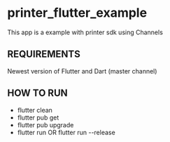 # printer_flutter_example

This app is a example with printer sdk using Channels

## REQUIREMENTS

Newest version of Flutter and Dart (master channel)

## HOW TO RUN
- flutter clean
- flutter pub get
- flutter pub upgrade
- flutter run OR flutter run --release
